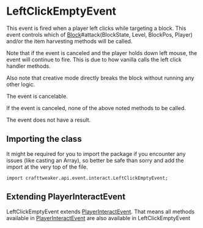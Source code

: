 # LeftClickEmptyEvent

This event is fired when a player left clicks while targeting a block.
 This event controls which of [Block](/vanilla/api/block/Block)#attack(BlockState, Level, BlockPos, Player) and/or the item harvesting methods will be called.

 Note that if the event is canceled and the player holds down left mouse, the event will continue to fire.
 This is due to how vanilla calls the left click handler methods.

 Also note that creative mode directly breaks the block without running any other logic.

The event is cancelable.

If the event is canceled, none of the above noted methods to be called.

The event does not have a result.



## Importing the class

It might be required for you to import the package if you encounter any issues (like casting an Array), so better be safe than sorry and add the import at the very top of the file.
```zenscript
import crafttweaker.api.event.interact.LeftClickEmptyEvent;
```


## Extending PlayerInteractEvent

LeftClickEmptyEvent extends [PlayerInteractEvent](/forge/api/event/interact/PlayerInteractEvent). That means all methods available in [PlayerInteractEvent](/forge/api/event/interact/PlayerInteractEvent) are also available in LeftClickEmptyEvent


